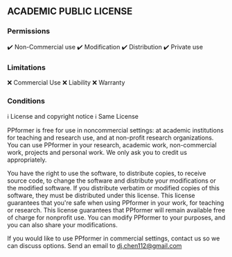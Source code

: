 ## ACADEMIC PUBLIC LICENSE

### Permissions
:heavy_check_mark: Non-Commercial use
:heavy_check_mark: Modification
:heavy_check_mark: Distribution
:heavy_check_mark: Private use

### Limitations
:x: Commercial Use
:x: Liability
:x: Warranty

### Conditions
:information_source: License and copyright notice
:information_source: Same License

PPformer is free for use in noncommercial settings: at academic institutions for teaching and research use, and at non-profit research organizations.
You can use PPformer in your research, academic work, non-commercial work, projects and personal work. We only ask you to credit us appropriately. 

You have the right to use the software, to distribute copies, to receive source code, to change the software and distribute your modifications or the modified software.
If you distribute verbatim or modified copies of this software, they must be distributed under this license.
This license guarantees that you're safe when using PPformer in your work, for teaching or research.
This license guarantees that PPformer will remain available free of charge for nonprofit use.
You can modify PPformer to your purposes, and you can also share your modifications.

If you would like to use PPformer in commercial settings, contact us so we can discuss options. Send an email to dj.chen112@gmail.com